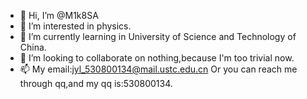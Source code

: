 - 👋 Hi, I’m @M1k8SA
- 👀 I’m interested in physics.
- 🌱 I’m currently learning in University of Science and Technology of China.
- 💞️ I’m looking to collaborate on nothing,because I'm too trivial now.
- 📫 My email:jyl_530800134@mail.ustc.edu.cn   Or you can reach me through qq,and my qq is:530800134.

<!---
M1k8SA/M1k8SA is a ✨ special ✨ repository because its `README.md` (this file) appears on your GitHub profile.
You can click the Preview link to take a look at your changes.
--->
